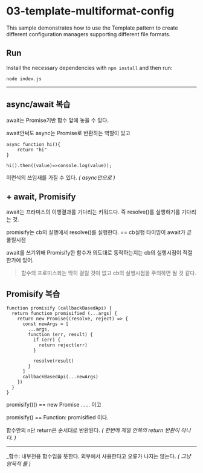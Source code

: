 # 03-template-multiformat-config

This sample demonstrates how to use the Template pattern to create different configuration managers supporting different file formats.

## Run

Install the necessary dependencies with `npm install` and then run:

```
node index.js
```
----
## async/await 복습  
await는 Promise기반 함수 앞에 놓을 수 있다.  

await안써도 async는 Promise로 반환하는 역할이 있고
```
async function hi(){
    return "hi"
}

hi().then((value)=>console.log(value));
```
이런식의 쓰임새를 가질 수 있다. _( async만으로 )_  

## + await, Promisify
await는 프라미스의 이행결과를 기다리는 키워드다. 즉 resolve()를 실행하기를 기다리는 것. 

promisify는 cb의 실행에서 resolve()를 실행한다. == cb실행 타이밍이 await가 곧 풀릴시점  

await를 쓰기위해 Promisify한 함수가 의도대로 동작하는지는 cb의 실행시점이 적절한가에 있어.  

>함수의 프로미스화는 딱히 걸릴 것이 없고 cb의 실행시점을 주의하면 될 것 같다.

## Promisify 복습
```
function promisify (callbackBasedApi) {
  return function promisified (...args) {
    return new Promise((resolve, reject) => {
      const newArgs = [
        ...args,
        function (err, result) {
          if (err) {
            return reject(err)
          }

          resolve(result)
        }
      ]
      callbackBasedApi(...newArgs)
    })
  }
}
```
promisify()() == new Promise ......  이고  

promisify() == Function: promisified 이다.  

함수안의 n단 return은 순서대로 반환된다. _( 한번에 제일 안쪽의 return 반환이 아니다. )_

---
_함수: 내부전용 함수임을 뜻한다. 외부에서 사용한다고 오류가 나지는 않는다. _( 그냥 암묵적 룰 )_
